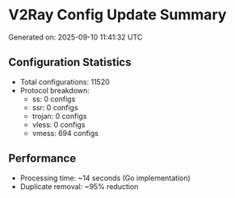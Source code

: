 # V2Ray Config Update Summary
Generated on: 2025-09-10 11:41:32 UTC

## Configuration Statistics
- Total configurations: 11520
- Protocol breakdown:
  - ss: 0 configs
  - ssr: 0 configs
  - trojan: 0 configs
  - vless: 0 configs
  - vmess: 694 configs

## Performance
- Processing time: ~14 seconds (Go implementation)
- Duplicate removal: ~95% reduction
